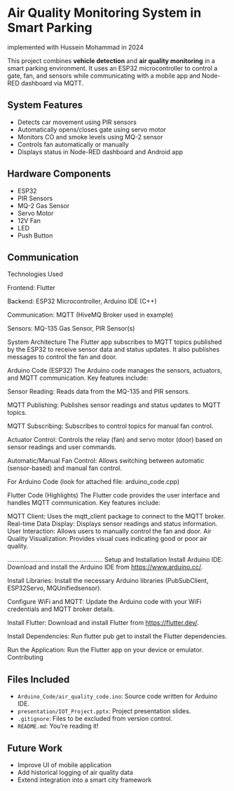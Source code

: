 # Air Quality Monitoring System in Smart Parking

implemented with Hussein Mohammad in 2024

This project combines **vehicle detection** and **air quality monitoring** in a smart parking environment. It uses an ESP32 microcontroller to control a gate, fan, and sensors while communicating with a mobile app and Node-RED dashboard via MQTT.

## System Features

- Detects car movement using PIR sensors
- Automatically opens/closes gate using servo motor
- Monitors CO and smoke levels using MQ-2 sensor
- Controls fan automatically or manually
- Displays status in Node-RED dashboard and Android app

## Hardware Components

- ESP32
- PIR Sensors
- MQ-2 Gas Sensor
- Servo Motor
- 12V Fan
- LED
- Push Button

## Communication
Technologies Used

Frontend: Flutter

Backend: ESP32 Microcontroller, Arduino IDE (C++)

Communication: MQTT (HiveMQ Broker used in example)

Sensors: MQ-135 Gas Sensor, PIR Sensor(s)

System Architecture
The Flutter app subscribes to MQTT topics published by the ESP32 to receive sensor data and status updates. It also publishes messages to control the fan and door.

Arduino Code (ESP32)
The Arduino code manages the sensors, actuators, and MQTT communication. Key features include:

Sensor Reading: Reads data from the MQ-135 and PIR sensors.

MQTT Publishing: Publishes sensor readings and status updates to MQTT topics.

MQTT Subscribing: Subscribes to control topics for manual fan control.

Actuator Control: Controls the relay (fan) and servo motor (door) based on sensor readings and user commands.

Automatic/Manual Fan Control: Allows switching between automatic (sensor-based) and manual fan control.

For Arduino Code (look for attached file: arduino_code.cpp)

Flutter Code (Highlights)
The Flutter code provides the user interface and handles MQTT communication. Key features include:

MQTT Client: Uses the mqtt_client package to connect to the MQTT broker. Real-time Data Display: Displays sensor readings and status information. User Interaction: Allows users to manually control the fan and door. Air Quality Visualization: Provides visual cues indicating good or poor air quality.

......................................................
Setup and Installation
Install Arduino IDE: Download and install the Arduino IDE from https://www.arduino.cc/.

Install Libraries: Install the necessary Arduino libraries (PubSubClient, ESP32Servo, MQUnifiedsensor).

Configure WiFi and MQTT: Update the Arduino code with your WiFi credentials and MQTT broker details.

Install Flutter: Download and install Flutter from https://flutter.dev/.

Install Dependencies: Run flutter pub get to install the Flutter dependencies.

Run the Application: Run the Flutter app on your device or emulator.
Contributing

## Files Included

- `Arduino_Code/air_quality_code.ino`: Source code written for Arduino IDE.
- `presentation/IOT_Project.pptx`: Project presentation slides.
- `.gitignore`: Files to be excluded from version control.
- `README.md`: You’re reading it!

## Future Work

- Improve UI of mobile application
- Add historical logging of air quality data
- Extend integration into a smart city framework

